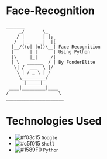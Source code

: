 # Face-Recognition
```
_______
     _/       \_
    / |       | |;
   /  |__   __|  |[
  |__/((o| |o))\__| Face Recognition 
  |      | |      | Using Python
  |\     |_|     /| 
  | \   ______  / | By FonderElite
   \| /  ___  \ |/
    \ | / _ \ | /
     \_________/
      _|_____|_
 ____|_________|____
/                   \  
______________________
```
# Technologies Used
- ![#f03c15](https://via.placeholder.com/15/f03c15/000000?text=+) `Google`
- ![#c5f015](https://via.placeholder.com/15/c5f015/000000?text=+) `Shell`
- ![#1589F0](https://via.placeholder.com/15/1589F0/000000?text=+) `Python`

